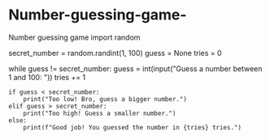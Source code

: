# Number-guessing-game-
Number guessing game 
import random

secret_number = random.randint(1, 100)
guess = None
tries = 0

while guess != secret_number:
    guess = int(input("Guess a number between 1 and 100: "))
    tries += 1

    if guess < secret_number:
        print("Too low! Bro, guess a bigger number.")
    elif guess > secret_number:
        print("Too high! Guess a smaller number.")
    else:
        print(f"Good job! You guessed the number in {tries} tries.")
